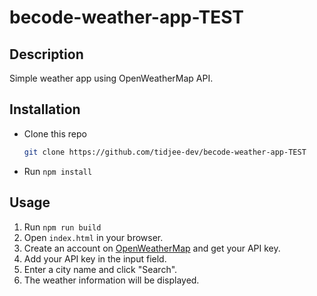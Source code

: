 # becode-weather-app-TEST

## Description

Simple weather app using OpenWeatherMap API.

## Installation
- Clone this repo
  ```bash
  git clone https://github.com/tidjee-dev/becode-weather-app-TEST
  ```
- Run `npm install`

## Usage

1. Run `npm run build`
2. Open `index.html` in your browser.
3. Create an account on [OpenWeatherMap](https://openweathermap.org) and get your API key.
4. Add your API key in the input field.
5. Enter a city name and click "Search".
6. The weather information will be displayed.
